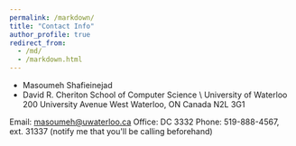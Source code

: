 ```yaml
---
permalink: /markdown/
title: "Contact Info"
author_profile: true
redirect_from: 
  - /md/
  - /markdown.html
---
```


- Masoumeh Shafieinejad
- David R. Cheriton School of Computer Science \\
  University of Waterloo 200 University Avenue West
Waterloo, ON
Canada N2L 3G1 

Email: masoumeh@uwaterloo.ca
Office: DC 3332 
Phone: 519-888-4567, ext. 31337 (notify me that you'll be calling beforehand)
